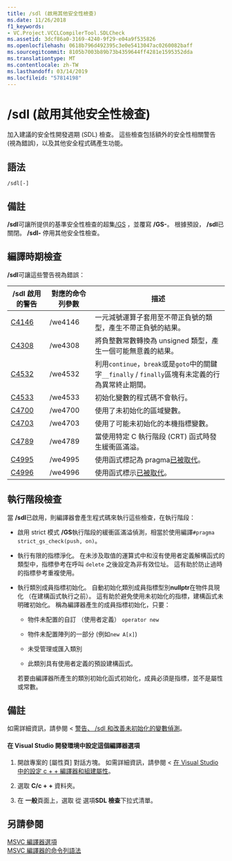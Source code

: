 ```yaml
---
title: /sdl (啟用其他安全性檢查)
ms.date: 11/26/2018
f1_keywords:
- VC.Project.VCCLCompilerTool.SDLCheck
ms.assetid: 3dcf86a0-3169-4240-9f29-e04a9f535826
ms.openlocfilehash: 0618b796d492395c3e0e5413047ac0260082baff
ms.sourcegitcommit: 8105b7003b89b73b4359644ff4281e1595352dda
ms.translationtype: MT
ms.contentlocale: zh-TW
ms.lasthandoff: 03/14/2019
ms.locfileid: "57814198"
---
```

# <a name="sdl-enable-additional-security-checks"></a>/sdl (啟用其他安全性檢查)

加入建議的安全性開發週期 (SDL) 檢查。 這些檢查包括額外的安全性相關警告 (視為錯誤)，以及其他安全程式碼產生功能。

## <a name="syntax"></a>語法

```
/sdl[-]
```

## <a name="remarks"></a>備註

**/sdl**可讓所提供的基準安全性檢查的超集[/GS](gs-buffer-security-check.md) ，並覆寫 **/GS-**。 根據預設， **/sdl**已關閉。 **/sdl-** 停用其他安全性檢查。

## <a name="compile-time-checks"></a>編譯時期檢查

**/sdl**可讓這些警告視為錯誤：

|/sdl 啟用的警告|對應的命令列參數|描述|
|------------------------------|-------------------------------------|-----------------|
|[C4146](../../error-messages/compiler-warnings/compiler-warning-level-2-c4146.md)|/we4146|一元減號運算子套用至不帶正負號的類型，產生不帶正負號的結果。|
|[C4308](../../error-messages/compiler-warnings/compiler-warning-level-2-c4308.md)|/we4308|將負整數常數轉換為 unsigned 類型，產生一個可能無意義的結果。|
|[C4532](../../error-messages/compiler-warnings/compiler-warning-level-1-c4532.md)|/we4532|利用`continue`，`break`或是`goto`中的關鍵字`__finally` / `finally`區塊有未定義的行為異常終止期間。|
|[C4533](../../error-messages/compiler-warnings/compiler-warning-level-1-c4533.md)|/we4533|初始化變數的程式碼不會執行。|
|[C4700](../../error-messages/compiler-warnings/compiler-warning-level-1-and-level-4-c4700.md)|/we4700|使用了未初始化的區域變數。|
|[C4703](../../error-messages/compiler-warnings/compiler-warning-level-4-c4703.md)|/we4703|使用了可能未初始化的本機指標變數。|
|[C4789](../../error-messages/compiler-warnings/compiler-warning-level-1-c4789.md)|/we4789|當使用特定 C 執行階段 (CRT) 函式時發生緩衝區滿溢。|
|[C4995](../../error-messages/compiler-warnings/compiler-warning-level-3-c4995.md)|/we4995|使用函式標記為 pragma[已被取代](../../preprocessor/deprecated-c-cpp.md)。|
|[C4996](../../error-messages/compiler-warnings/compiler-warning-level-3-c4996.md)|/we4996|使用函式標示[已被取代](../../cpp/deprecated-cpp.md)。|

## <a name="runtime-checks"></a>執行階段檢查

當 **/sdl**已啟用，則編譯器會產生程式碼來執行這些檢查，在執行階段：

- 啟用 strict 模式 **/GS**執行階段的緩衝區滿溢偵測，相當於使用編譯`#pragma strict_gs_check(push, on)`。

- 執行有限的指標淨化。 在未涉及取值的運算式中和沒有使用者定義解構函式的類型中，指標參考在呼叫 `delete` 之後設定為非有效位址。 這有助於防止過時的指標參考重複使用。

- 執行類別成員指標初始化。 自動初始化類別成員指標型別**nullptr**在物件具現化 （在建構函式執行之前）。 這有助於避免使用未初始化的指標，建構函式未明確初始化。 稱為編譯器產生的成員指標初始化，只要：

  - 物件未配置的自訂 （使用者定義） `operator new`

  - 物件未配置陣列的一部分 (例如`new A[x]`)

  - 未受管理或匯入類別

  - 此類別具有使用者定義的預設建構函式。

  若要由編譯器所產生的類別初始化函式初始化，成員必須是指標，並不是屬性或常數。

## <a name="remarks"></a>備註

如需詳細資訊，請參閱 <<c0> [ 警告、 /sdl 和改善未初始化的變數偵測](https://cloudblogs.microsoft.com/microsoftsecure/2012/06/06/warnings-sdl-and-improving-uninitialized-variable-detection/)。

#### <a name="to-set-this-compiler-option-in-the-visual-studio-development-environment"></a>在 Visual Studio 開發環境中設定這個編譯器選項

1. 開啟專案的 [屬性頁]  對話方塊。 如需詳細資訊，請參閱 <<c0> [ 在 Visual Studio 中的設定 c + + 編譯器和組建屬性](../working-with-project-properties.md)。

1. 選取  **C/c + +** 資料夾。

1. 在 **一般**頁面上，選取 從 選項**SDL 檢查**下拉式清單。

## <a name="see-also"></a>另請參閱

[MSVC 編譯器選項](compiler-options.md)<br/>
[MSVC 編譯器的命令列語法](compiler-command-line-syntax.md)
